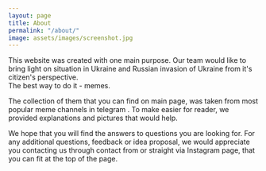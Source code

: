 ```yaml
---
layout: page
title: About
permalink: "/about/"
image: assets/images/screenshot.jpg
---
```

This website was created with one main purpose. Our team would like to bring light on situation in Ukraine and Russian invasion of Ukraine from it's citizen's perspective. 
<br/>The best way to do it - memes. 

The collection of them that you can find on main page, was taken from most popular meme channels in telegram . To make easier for reader, we provided explanations and pictures that would help. 

We hope that you will find the answers to questions you are looking for. For any additional questions, feedback or idea proposal, we would appreciate you contacting us through contact from or straight via Instagram page, that you can fit at the top of the page.


